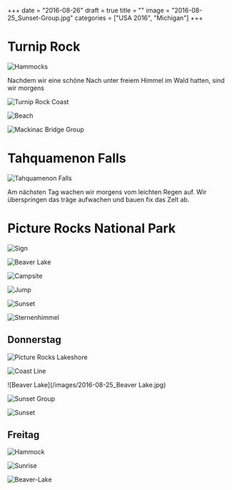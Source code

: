 +++
date = "2016-08-26"
draft = true
title = ""
image = "2016-08-25_Sunset-Group.jpg"
categories = ["USA 2016", "Michigan"]
+++

# Turnip Rock

![Hammocks](/images/2016-08-23_Hammocks.jpg)

Nachdem wir eine schöne Nach unter freiem Himmel im Wald hatten,
sind wir morgens 

![Turnip Rock Coast](/images/2016-08-23_Turnip-Rock-Coast.jpg)

![Beach](/images/2016-08-23_Beach.jpg)

![Mackinac Bridge Group](/images/2016-08-23_Mackinac-Bridge-Group.jpg)

# Tahquamenon Falls

![Tahquamenon Falls](/images/2016-08-23_Tahquamenon-Falls.jpg)

Am nächsten Tag wachen wir morgens vom
leichten Regen auf. 
Wir überspringen das träge aufwachen 
und bauen fix das Zelt ab. 

# Picture Rocks National Park

![Sign](/images/2016-08-24_Sign.jpg)

![Beaver Lake](/images/2016-08-24_Beaver-Lake.jpg)

![Campsite](/images/2016-08-24_Campsite.jpg)

![Jump](/images/2016-08-24_Jump.jpg)

![Sunset](/images/2016-08-24_Sunset.jpg)

![Sternenhimmel](/images/2016-08-24_Sternenhimmel.jpg)

## Donnerstag

![Picture Rocks Lakeshore](/images/2016-08-25_Picture-Rocks-Lakeshore.jpg)

![Coast Line](/images/2016-08-25_Coast-Line.jpg)

![Beaver Lake](/images/2016-08-25_Beaver Lake.jpg)

![Sunset Group](/images/2016-08-25_Sunset-Group.jpg)

![Sunset](/images/2016-08-25_Sunset.jpg)

## Freitag

![Hammock](/images/2016-08-26_Hammock.jpg)

![Sunrise](/images/2016-08-26_Sunrise.jpg)

![Beaver-Lake](/images/2016-08-26_Beaver-Lake.jpg)